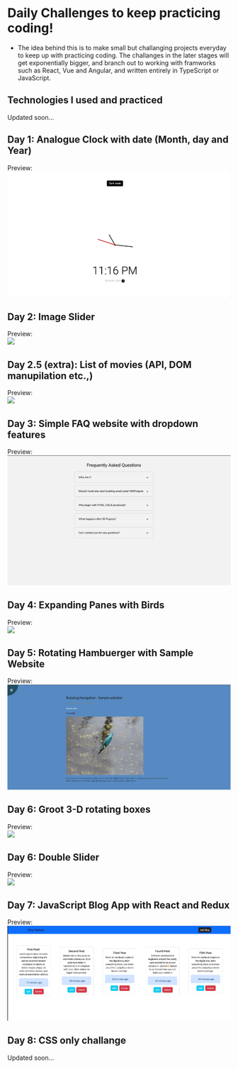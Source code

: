 # Daily Challenges to keep practicing coding! #
- The idea behind this is to make small but challanging projects everyday to keep up with practicing coding. The challanges in the later stages will get exponentially bigger, and branch out to working with framworks such as React, Vue and Angular, and written entirely in TypeScript or JavaScript.

## Technologies I used and practiced
Updated soon...

## Day 1: Analogue Clock with date (Month, day and Year)
Preview:<br>![](day1/clock-day1.gif)<br>

## Day 2: Image Slider
Preview:<br>![](day2/slider-day2.gif)<br>

## Day 2.5 (extra): List of movies (API, DOM manupilation etc.,)
Preview:<br>![](day2movie/movie-day2.gif)<br>

## Day 3: Simple FAQ website with dropdown features
Preview:<br>![](day3/faq-day3.gif)<br>

## Day 4: Expanding Panes with Birds
Preview:<br>![](day4/day4-birds.gif)<br>

## Day 5: Rotating Hambuerger with Sample Website
Preview:<br>![](day5/rotating-websiteday5.gif)<br>

## Day 6: Groot 3-D rotating boxes
Preview:<br>![](day6/groot-day6.gif)<br>

## Day 6: Double Slider
Preview:<br>![](day6doubleslider/doubleslider-day6.gif)<br>

## Day 7: JavaScript Blog App with React and Redux
Preview:<br>![](day7/blog-app/public/blogapp-day7.gif)<br>

## Day 8: CSS only challange
Updated soon...